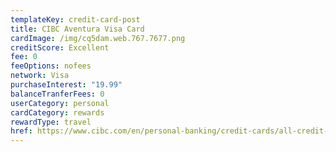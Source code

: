 ```yaml
---
templateKey: credit-card-post
title: CIBC Aventura Visa Card
cardImage: /img/cq5dam.web.767.7677.png
creditScore: Excellent
fee: 0
feeOptions: nofees
network: Visa
purchaseInterest: "19.99"
balanceTranferFees: 0
userCategory: personal
cardCategory: rewards
rewardType: travel
href: https://www.cibc.com/en/personal-banking/credit-cards/all-credit-cards/aventura-visa-card.html
---
```

